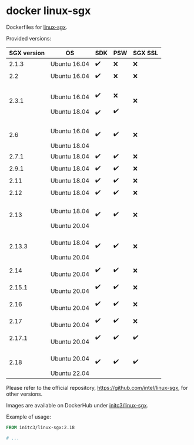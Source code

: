 # docker linux-sgx
Dockerfiles for [linux-sgx](https://github.com/intel/linux-sgx).

Provided versions:

SGX version | OS | SDK | PSW | SGX SSL
--- | --- | --- | --- | ---
2.1.3 | Ubuntu 16.04 | :heavy_check_mark: | :x: | :x:
2.2 | Ubuntu 16.04 | :heavy_check_mark: | :x: | :x:
2.3.1 | <br>Ubuntu 16.04</br><br>Ubuntu 18.04</br> | <br>:heavy_check_mark:</br><br>:heavy_check_mark:</br> | <br>:x:</br><br>:heavy_check_mark:</br> | :x:
2.6 | <br>Ubuntu 16.04</br><br>Ubuntu 18.04</br> | :heavy_check_mark: | :heavy_check_mark: | :x:
2.7.1 | Ubuntu 18.04 | :heavy_check_mark: | :heavy_check_mark: | :x:
2.9.1 | Ubuntu 18.04 | :heavy_check_mark: | :heavy_check_mark: | :x:
2.11 | Ubuntu 18.04 | :heavy_check_mark: | :heavy_check_mark: | :x:
2.12 | Ubuntu 18.04 | :heavy_check_mark: | :heavy_check_mark: | :x:
2.13 | <br>Ubuntu 18.04</br><br>Ubuntu 20.04</br> | :heavy_check_mark: | :heavy_check_mark: | :x:
2.13.3 | <br>Ubuntu 18.04</br><br>Ubuntu 20.04</br> | :heavy_check_mark: | :heavy_check_mark: | :x:
2.14 | <br>Ubuntu 20.04</br> | :heavy_check_mark: | :heavy_check_mark: | :x:
2.15.1 | <br>Ubuntu 20.04</br> | :heavy_check_mark: | :heavy_check_mark: | :x:
2.16 | <br>Ubuntu 20.04</br> | :heavy_check_mark: | :heavy_check_mark: | :x:
2.17 | <br>Ubuntu 20.04</br> | :heavy_check_mark: | :heavy_check_mark: | :x:
2.17.1 | <br>Ubuntu 20.04</br> | :heavy_check_mark: | :heavy_check_mark: | :heavy_check_mark:
2.18 | <br>Ubuntu 20.04</br><br>Ubuntu 22.04</br> | :heavy_check_mark: | :heavy_check_mark: | :heavy_check_mark:

Please refer to the official repository,
https://github.com/intel/linux-sgx, for other versions.

Images are available on DockerHub under
[initc3/linux-sgx](https://hub.docker.com/repository/docker/initc3/linux-sgx).

Example of usage:

```dockerfile
FROM initc3/linux-sgx:2.18

# ...
```
